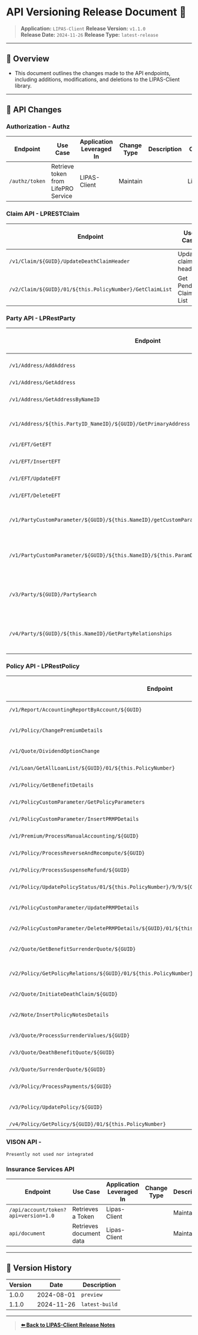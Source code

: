 # API Versioning Release Document 📄

> **Application:** `LIPAS-Client`
> **Release Version:** `v1.1.0`  
> **Release Date:** `2024-11-26`
> **Release Type:** `latest-release`

---

## 📄 Overview

* This document outlines the changes made to the API endpoints, including additions, modifications, and deletions to the LIPAS-Client library.

---

## 📝 API Changes

### Authorization - Authz
| Endpoint                | Use Case                          | Application Leveraged In | Change Type | Description                                                                 | Owner | Version|
|-------------------------|-----------------------------------|--------------------------|-------------|-----------------------------------------------------------------------------|-------|-------|
| `/authz/token`      | Retrieve token from LifePRO Service            | LIPAS-Client    | Maintain    |                          | LifePRO      |   v.20.SP4      |

### Claim API - LPRESTClaim
| Endpoint                | Use Case                          | Application Leveraged In | Change Type | Description                                                                 | Owner | Version|
|-------------------------|-----------------------------------|--------------------------|-------------|-----------------------------------------------------------------------------|-------|-------|
| `/v1/Claim/${GUID}/UpdateDeathClaimHeader` | Update claim header             | N/A                    | Maintained      |   | LifePRO       | v.20.SP4         |
| `/v2/Claim/${GUID}/01/${this.PolicyNumber}/GetClaimList`  | Get Pending Claim List    | N/A                    | Maintained    |                       | LifePRO      | v.20.SP4          |

### Party API - LPRestParty
| Endpoint                | Use Case                          | Application Leveraged In | Change Type | Description                                                                 | Owner | Version|
|-------------------------|-----------------------------------|--------------------------|-------------|-----------------------------------------------------------------------------|-------|-------|
|`/v1/Address/AddAddress` | Add Address to NameRecord | | Maintained| | LifePRO | v.20.SP4|
|`/v1/Address/GetAddress` | Get Address  | | Maintained | | LifePRO | v.20.SP4|
|`/v1/Address/GetAddressByNameID`| Gets Address by NameID | | Maintained | | LifePRO | v.20.SP4|
| `/v1/Address/${this.PartyID_NameID}/${GUID}/GetPrimaryAddress`| Gets Primary Address by NameID| | Maintained| | LifePRO | v.20.SP4|
| `/v1/EFT/GetEFT`| Gets EFT by NameID | | Maintained| |LifePRO | v.20.SP4 |
| `/v1/EFT/InsertEFT` | Inserts EFT by NameID || Maintained || LifePRO | v.20.SP4|
| `/v1/EFT/UpdateEFT` | Updates EFT by NameID || Maintained || LifePRO | v.20.SP4|
| `/v1/EFT/DeleteEFT`| Deletes EFT by NameID || Maintained || LifePRO | v.20.SP4 |
| `/v1/PartyCustomParameter/${GUID}/${this.NameID}/getCustomParameter` | Retrieves party custom parameters by NameID| | Maintained|| LifePRO| v.20.SP4|
|`/v1/PartyCustomParameter/${GUID}/${this.NameID}/${this.ParamDefinitionID}/getCustomParameter`| Retrieves party custom parameters by definition ID| | Maintained|| LifePRO | v.20.SP4|
|`/v3/Party/${GUID}/PartySearch`| Executes a party search by NameID, SSN or Name||Maintained| | LifePRO | v.20.SP4|
|`/v4/Party/${GUID}/${this.NameID}/GetPartyRelationships`| Gets Relationships associated with a NameID| | Maintained| |LifePRO | v.20.SP4|

### Policy API - LPRestPolicy
| Endpoint                | Use Case                          | Application Leveraged In | Change Type | Description                                                                 | Owner | Version|
|-------------------------|-----------------------------------|--------------------------|-------------|-----------------------------------------------------------------------------|-------|-------|
|`/v1/Report/AccountingReportByAccount/${GUID}` | Retrieves accounting history data | | Maintained || LifePRO | v.20.SP4|
|`/v1/Policy/ChangePremiumDetails`| Changes premium details mode/method/option|| Maintained| | LifePRO | v.20.SP4|
|`/v1/Quote/DividendOptionChange` | Changes a policy dividend option || Maintained || LifePRO | v.20.SP4|
|`/v1/Loan/GetAllLoanList/${GUID}/01/${this.PolicyNumber}` | Retrieves loan history data || Maintained || LifePRO | v.20.SP4|
|`/v1/Policy/GetBenefitDetails`| Gets policy Benefit Data|| Maintained|| LifePRO | v.20.SP4|
|`/v1/PolicyCustomParameter/GetPolicyParameters`| Gets policy parameters|| Maintained|| LifePRO| v.20.SP4|
|`/v1/PolicyCustomParameter/InsertPRMPDetails`| Inserts a new policy custom parameter|| Maintained|| LifePRO|v.20.SP4|
|`/v1/Premium/ProcessManualAccounting/${GUID}` | Processes policy manual accounting || Maintained|| LifePRO |v.20.SP4|
|`/v1/Policy/ProcessReverseAndRecompute/${GUID}`| Processes reversal of anniversary|| Maintained|| LifePRO | v.20.SP4|
|`/v1/Policy/ProcessSuspenseRefund/${GUID}`| Process suspense refund|| Maintained|| LifePRO| v.20.SP4|
| `/v1/Policy/UpdatePolicyStatus/01/${this.PolicyNumber}/9/9/${GUID}`| Updates policy contract status|| Maintained|| LifePRO | v.20.SP4|
|`/v1/PolicyCustomParameter/UpdatePRMPDetails`| Updates existing Policy parameter value|| Maintained|| LifePRO | v.20.SP4|
|`/v2/PolicyCustomParameter/DeletePRMPDetails/${GUID}/01/${this.PolicyNumber}/${this.ParmDefinitionID}`| Deletes a specified parameter|| Maintained|| LifePRO| v.20.SP4|
|`/v2/Quote/GetBenefitSurrenderQuote/${GUID}`| Retrieves a benefit surrender quote amount|| Maintained|| LifePRO| v.20.SP4|
|`/v2/Policy/GetPolicyRelations/${GUID}/01/${this.PolicyNumber}`| Retrieve spolicy relations by Policy Number|| Maintained||LifePRO|v.20.SP4|
|`/v2/Quote/InitiateDeathClaim/${GUID}`| Initiates a death claim for a policy|| Maintained|| LifePRO| v.20.SP4|
|`/v2/Note/InsertPolicyNotesDetails`| Inserts a policy note into an insurance record|| Maintained|| LifePRO| v.20.SP4|
|`/v3/Quote/ProcessSurrenderValues/${GUID}`| Processes the surrender of a policy|| Maintained|| LifePRO| v.20.SP4|
|`/v3/Quote/DeathBenefitQuote/${GUID}`| Retrieves a death benefit quote|| Maintained|| LifePRO| v.20.SP4|
|`/v3/Quote/SurrenderQuote/${GUID}`| Retrieves a surrender quote|| Maintained|| LifePRO| v.20.SP4|
|`/v3/Policy/ProcessPayments/${GUID}`| processes premium or loan payments|| Maintained|| LifePRO| v.20.SP4|
|`/v3/Policy/UpdatePolicy/${GUID}`| updates the policy contract record segment fields|| Maintained|| LifePRO | v.20.SP4|
|`/v4/Policy/GetPolicy/${GUID}/01/${this.PolicyNumber}`| Gets policy details|| Maintained|| LifePRO | v.20.SP4|




### VISON API - 
`Presently not used nor integrated`

### Insurance Services API 
| Endpoint                | Use Case                          | Application Leveraged In | Change Type | Description                                                                 | Owner | Version|
|-------------------------|-----------------------------------|--------------------------|-------------|-----------------------------------------------------------------------------|-------|-------|
|`/api/account/token?api=version=1.0`| Retrieves a Token| Lipas-Client| | Maintained| EIN | v.1.0.0|
|`api/document`| Retrieves document data| Lipas-Client|| Maintained| EIN| v.1.0.0






---

## 🔄 Version History

| Version | Date       | Description                |
| ------- | ---------- | -------------------------- |
| 1.0.0   | 2024-08-01 | `preview`                  |
| 1.1.0   | 2024-11-26 | `latest-build`             |

---

> **[⬅️ Back to LIPAS-Client Release Notes](../LIPAS-Client-1.1.0/1.1.0.md)**